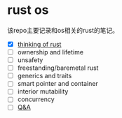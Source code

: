 # rust os

该repo主要记录和os相关的rust的笔记。

- [x] [thinking of rust](./thinking-of-rust.md)
- [ ] ownership and lifetime
- [ ] unsafety
- [ ] freestanding/baremetal rust
- [ ] generics and traits
- [ ] smart pointer and container
- [ ] interior mutability
- [ ] concurrency
- [ ] [Q&A](./q&a.md)
